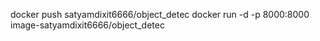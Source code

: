 docker push satyamdixit6666/object_detec
docker run -d -p 8000:8000 image-satyamdixit6666/object_detec
